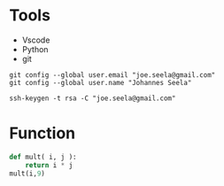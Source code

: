 # Tools


* Vscode
* Python
* git

```
git config --global user.email "joe.seela@gmail.com"
git config --global user.name "Johannes Seela"

ssh-keygen -t rsa -C "joe.seela@gmail.com"
```

# Function


```python
def mult( i, j ):
    return i * j
mult(i,9)

```